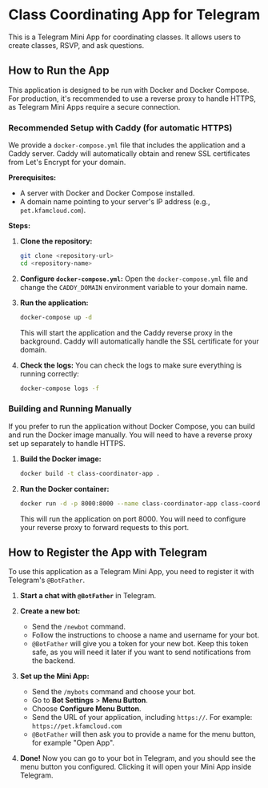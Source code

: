 # Class Coordinating App for Telegram

This is a Telegram Mini App for coordinating classes. It allows users to create classes, RSVP, and ask questions.

## How to Run the App

This application is designed to be run with Docker and Docker Compose. For production, it's recommended to use a reverse proxy to handle HTTPS, as Telegram Mini Apps require a secure connection.

### Recommended Setup with Caddy (for automatic HTTPS)

We provide a `docker-compose.yml` file that includes the application and a Caddy server. Caddy will automatically obtain and renew SSL certificates from Let's Encrypt for your domain.

**Prerequisites:**
- A server with Docker and Docker Compose installed.
- A domain name pointing to your server's IP address (e.g., `pet.kfamcloud.com`).

**Steps:**
1.  **Clone the repository:**
    ```bash
    git clone <repository-url>
    cd <repository-name>
    ```

2.  **Configure `docker-compose.yml`:**
    Open the `docker-compose.yml` file and change the `CADDY_DOMAIN` environment variable to your domain name.

3.  **Run the application:**
    ```bash
    docker-compose up -d
    ```
    This will start the application and the Caddy reverse proxy in the background. Caddy will automatically handle the SSL certificate for your domain.

4.  **Check the logs:**
    You can check the logs to make sure everything is running correctly:
    ```bash
    docker-compose logs -f
    ```

### Building and Running Manually

If you prefer to run the application without Docker Compose, you can build and run the Docker image manually. You will need to have a reverse proxy set up separately to handle HTTPS.

1.  **Build the Docker image:**
    ```bash
    docker build -t class-coordinator-app .
    ```

2.  **Run the Docker container:**
    ```bash
    docker run -d -p 8000:8000 --name class-coordinator-app class-coordinator-app
    ```
    This will run the application on port 8000. You will need to configure your reverse proxy to forward requests to this port.

## How to Register the App with Telegram

To use this application as a Telegram Mini App, you need to register it with Telegram's `@BotFather`.

1.  **Start a chat with `@BotFather`** in Telegram.

2.  **Create a new bot:**
    - Send the `/newbot` command.
    - Follow the instructions to choose a name and username for your bot.
    - `@BotFather` will give you a token for your new bot. Keep this token safe, as you will need it later if you want to send notifications from the backend.

3.  **Set up the Mini App:**
    - Send the `/mybots` command and choose your bot.
    - Go to **Bot Settings** > **Menu Button**.
    - Choose **Configure Menu Button**.
    - Send the URL of your application, including `https://`. For example: `https://pet.kfamcloud.com`
    - `@BotFather` will then ask you to provide a name for the menu button, for example "Open App".

4.  **Done!**
    Now you can go to your bot in Telegram, and you should see the menu button you configured. Clicking it will open your Mini App inside Telegram.
